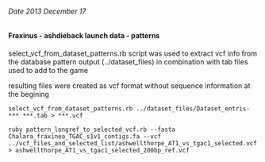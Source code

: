 ###### Date 2013 December 17
#### Fraxinus - ashdieback launch data - patterns 

select_vcf_from_dataset_patterns.rb script was used to extract vcf info from the database pattern output (../dataset_files) in combination with tab files used to add to the game

resulting files were created as vcf format without sequence information at the begining

`select_vcf_from_dataset_patterns.rb ../dataset_files/Dataset_entris-*** ***.tab > ***.vcf`



`ruby pattern_longref_to_selected_vcf.rb --fasta Chalara_fraxinea_TGAC_s1v1_contigs.fa --vcf ../vcf_files_and_selected_list/ashwellthorpe_AT1_vs_tgac1_selected.vcf > ashwellthorpe_AT1_vs_tgac1_selected_200bp_ref.vcf`
